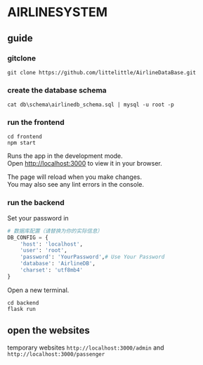 # AIRLINESYSTEM

## guide

### gitclone

```terminal
git clone https://github.com/littelittle/AirlineDataBase.git
```

### create the database schema

```terminal
cat db\schema\airlinedb_schema.sql | mysql -u root -p
```

### run the frontend

```terminal
cd frontend
npm start
```

Runs the app in the development mode.\
Open [http://localhost:3000](http://localhost:3000) to view it in your browser.

The page will reload when you make changes.\
You may also see any lint errors in the console.

### run the backend

Set your password in

```python
# 数据库配置（请替换为你的实际信息）
DB_CONFIG = {
    'host': 'localhost',
    'user': 'root',
    'password': 'YourPassword',# Use Your Password
    'database': 'AirlineDB',
    'charset': 'utf8mb4'
}

```

Open a new terminal.

```terminal
cd backend
flask run
```

## open the websites

temporary websites `http://localhost:3000/admin` and `http://localhost:3000/passenger`



